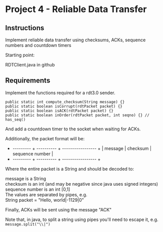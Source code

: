 # Project 4  - Reliable Data Transfer

## Instructions

Implement reliable data transfer using checksums, ACKs, sequence numbers and countdown timers

Starting point:

RDTClient.java in github

## Requirements
Implement the functions required for a rdt3.0 sender.


  `public static int compute_checksum(String message) {}` </br>
  `public static boolean isCorrupt(rdtPacket packet) {}` </br>
  `public static boolean isACK(rdtPacket packet) {}` </br>
  `public static boolean inOrder(rdtPacket packet, int seqno) {} // has_seq()` </br>

And add a countdown timer to the socket when waiting for ACKs.

Additionally, the packet format will be:

+ --------- + ---------- + ----------------- +
| message | checksum | sequence number |
+ --------- + ---------- + ----------------- +

Where the entire packet is a String and should be decoded to:

message is a String </br>
checksum is an int (and may be negative since java uses signed integers) </br>
sequence number is an int [0,1] </br>
The values are separated by pipes, e.g.</br>
String packet = "Hello, world|-1129|0"</br>
 
Finally, ACKs will be sent using the message "ACK"

Note that, in java, to split a string using pipes you'll need to escape it, e.g.   
`message.split("\\|")`
